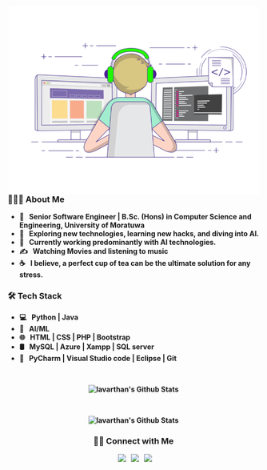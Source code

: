 <img align="right" alt="GIF" src="https://raw.githubusercontent.com/devSouvik/devSouvik/master/gif3.gif" width="500"/>

<h3><b> 👨🏻‍💻 About Me <b></h3>

- 🔭 &nbsp; Senior Software Engineer | B.Sc. (Hons) in Computer Science and Engineering, University of Moratuwa
- 🤔 &nbsp; Exploring new technologies, learning new hacks, and diving into AI.
- 🤖 &nbsp; Currently working predominantly with AI technologies.
- ✍️ &nbsp; Watching Movies and listening to music
- ☕ &nbsp; I believe, a perfect cup of tea can be the ultimate solution for any stress.

<h3>🛠 Tech Stack</h3>

- 💻 &nbsp; Python | Java
- 🤖 &nbsp; AI/ML
- 🌐 &nbsp; HTML | CSS | PHP | Bootstrap
- 🛢 &nbsp; MySQL | Azure | Xampp | SQL server
- 🔧 &nbsp; PyCharm | Visual Studio code | Eclipse | Git

<br>

<p align="center">
 <img src="https://github-readme-stats.vercel.app/api?username=lavarthan97&include_all_commits=true&count_private=true&show_icons=true&line_height=20&title_color=7A7ADB&icon_color=2234AE&text_color=D3D3D3&bg_color=0,000000,130F40" alt="lavarthan's Github Stats">
</p>

<br/>


<p align="center">
 <img src="https://github-readme-stats.vercel.app/api?username=lavarthan97&include_all_commits=true&count_private=true&show_icons=true&line_height=20&title_color=7A7ADB&icon_color=2234AE&text_color=D3D3D3&bg_color=0,000000,130F40" alt="lavarthan's Github Stats">
</p>

<h3 align="center"> 🤝🏻 Connect with Me </h3>

<p align="center">
&nbsp; <a href="https://www.instagram.com/lavarthan/" target="_blank" rel="noopener noreferrer"><img src="https://img.icons8.com/plasticine/100/000000/instagram-new.png" width="50" /></a>  
&nbsp; <a href="https://www.linkedin.com/in/lavarthan-selvaratnam/" target="_blank" rel="noopener noreferrer"><img src="https://img.icons8.com/plasticine/100/000000/linkedin.png" width="50" /></a>
&nbsp; <a href="mailto:lavarthan97@gmail.com" target="_blank" rel="noopener noreferrer"><img src="https://img.icons8.com/plasticine/100/000000/gmail.png"  width="50" /></a>
</p>
